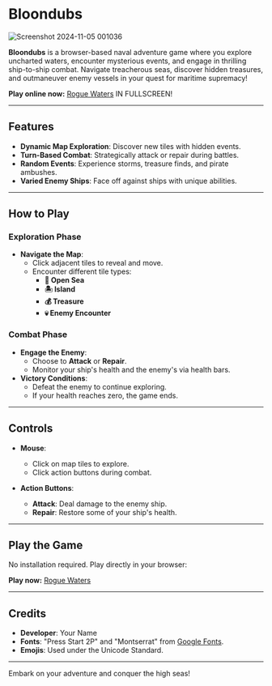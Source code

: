 # Bloondubs
![Screenshot 2024-11-05 001036](https://github.com/user-attachments/assets/8dd28aaa-23e9-42d4-ae3e-6654bf50e3be)

**Bloondubs** is a browser-based naval adventure game where you explore uncharted waters, encounter mysterious events, and engage in thrilling ship-to-ship combat. Navigate treacherous seas, discover hidden treasures, and outmaneuver enemy vessels in your quest for maritime supremacy!

**Play online now:** [Rogue Waters](https://orion-north.github.io/Rogue_Waters/) IN FULLSCREEN!

---

## Features

- **Dynamic Map Exploration**: Discover new tiles with hidden events.
- **Turn-Based Combat**: Strategically attack or repair during battles.
- **Random Events**: Experience storms, treasure finds, and pirate ambushes.
- **Varied Enemy Ships**: Face off against ships with unique abilities.

---

## How to Play

### Exploration Phase

- **Navigate the Map**:
  - Click adjacent tiles to reveal and move.
  - Encounter different tile types:
    - **🌊 Open Sea**
    - **🏝️ Island**
    - **💰 Treasure**
    - **💀 Enemy Encounter**

### Combat Phase

- **Engage the Enemy**:
  - Choose to **Attack** or **Repair**.
  - Monitor your ship's health and the enemy's via health bars.
- **Victory Conditions**:
  - Defeat the enemy to continue exploring.
  - If your health reaches zero, the game ends.

---

## Controls

- **Mouse**:
  - Click on map tiles to explore.
  - Click action buttons during combat.

- **Action Buttons**:
  - **Attack**: Deal damage to the enemy ship.
  - **Repair**: Restore some of your ship's health.

---

## Play the Game

No installation required. Play directly in your browser:

**Play now:** [Rogue Waters](https://orion-north.github.io/Rogue_Waters/)

---

## Credits

- **Developer**: Your Name
- **Fonts**: "Press Start 2P" and "Montserrat" from [Google Fonts](https://fonts.google.com/).
- **Emojis**: Used under the Unicode Standard.

---

Embark on your adventure and conquer the high seas!

